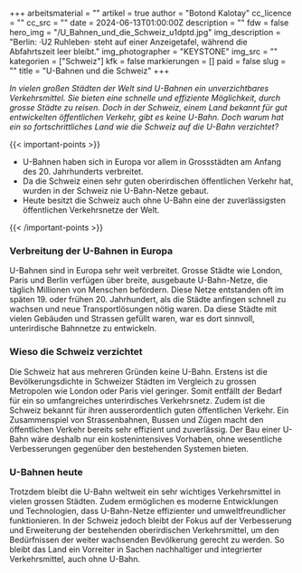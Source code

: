 +++
arbeitsmaterial = ""
artikel = true
author = "Botond Kalotay"
cc_licence = ""
cc_src = ""
date = 2024-06-13T01:00:00Z
description = ""
fdw = false
hero_img = "/U_Bahnen_und_die_Schweiz_u1dptd.jpg"
img_description = "Berlin: ·U2 Ruhleben· steht auf einer Anzeigetafel, während die Abfahrtszeit leer bleibt."
img_photographer = "KEYSTONE"
img_src = ""
kategorien = ["Schweiz"]
kfk = false
markierungen = []
paid = false
slug = ""
title = "U-Bahnen und die Schweiz"
+++

_In vielen großen Städten der Welt sind U-Bahnen ein unverzichtbares Verkehrsmittel. Sie bieten eine schnelle und effiziente Möglichkeit, durch grosse Städte zu reisen. Doch in der Schweiz, einem Land bekannt für gut entwickelten öffentlichen Verkehr, gibt es keine U-Bahn. Doch warum hat ein so fortschrittliches Land wie die Schweiz auf die U-Bahn verzichtet?_

{{< important-points >}}

<ul>

<li>U-Bahnen haben sich in Europa vor allem in Grossstädten am Anfang des 20. Jahrhunderts verbreitet.</li>

<li>Da die Schweiz einen sehr guten oberirdischen öffentlichen Verkehr hat, wurden in der Schweiz nie U-Bahn-Netze gebaut.</li>

<li>Heute besitzt die Schweiz auch ohne U-Bahn eine der zuverlässigsten öffentlichen Verkehrsnetze der Welt.</li>

</ul>

{{< /important-points >}}

### Verbreitung der U-Bahnen in Europa

U-Bahnen sind in Europa sehr weit verbreitet. Grosse Städte wie London, Paris und Berlin verfügen über breite, ausgebaute U-Bahn-Netze, die täglich Millionen von Menschen befördern. Diese Netze entstanden oft im späten 19. oder frühen 20. Jahrhundert, als die Städte anfingen schnell zu wachsen und neue Transportlösungen nötig waren. Da diese Städte mit vielen Gebäuden und Strassen gefüllt waren, war es dort sinnvoll, unterirdische Bahnnetze zu entwickeln.

### Wieso die Schweiz verzichtet

Die Schweiz hat aus mehreren Gründen keine U-Bahn. Erstens ist die Bevölkerungsdichte in Schweizer Städten im Vergleich zu grossen Metropolen wie London oder Paris viel geringer. Somit entfällt der Bedarf für ein so umfangreiches unterirdisches Verkehrsnetz. Zudem ist die Schweiz bekannt für ihren ausserordentlich guten öffentlichen Verkehr. Ein Zusammenspiel von Strassenbahnen, Bussen und Zügen macht den öffentlichen Verkehr bereits sehr effizient und zuverlässig. Der Bau einer U-Bahn wäre deshalb nur ein kostenintensives Vorhaben, ohne wesentliche Verbesserungen gegenüber den bestehenden Systemen bieten.

### U-Bahnen heute

Trotzdem bleibt die U-Bahn weltweit ein sehr wichtiges Verkehrsmittel in vielen grossen Städten. Zudem ermöglichen es moderne Entwicklungen und Technologien, dass U-Bahn-Netze effizienter und umweltfreundlicher funktionieren. In der Schweiz jedoch bleibt der Fokus auf der Verbesserung und Erweiterung der bestehenden oberirdischen Verkehrsmittel, um den Bedürfnissen der weiter wachsenden Bevölkerung gerecht zu werden. So bleibt das Land ein Vorreiter in Sachen nachhaltiger und integrierter Verkehrsmittel, auch ohne U-Bahn.
